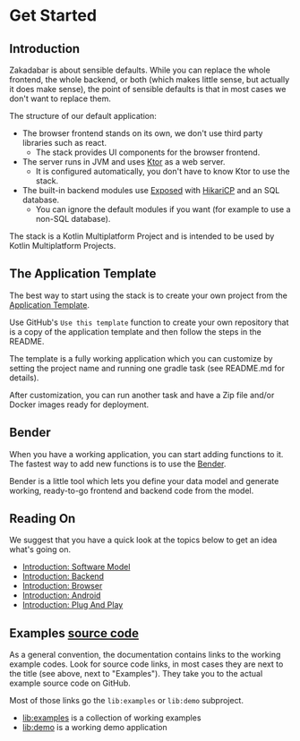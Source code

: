 # Get Started

## Introduction

Zakadabar is about sensible defaults. While you can replace the whole frontend, the whole backend,
or both (which makes little sense, but actually it does make sense), the point of sensible defaults 
is that in most cases we don't want to replace them.

The structure of our default application:

* The browser frontend stands on its own, we don't use third party libraries such as react.
    * The stack provides UI components for the browser frontend.
* The server runs in JVM and uses [Ktor](https://ktor.io) as a web server.
    * It is configured automatically, you don't have to know Ktor to use the stack.
* The built-in backend modules use [Exposed](https://github.com/JetBrains/Exposed)
  with [HikariCP](https://github.com/brettwooldridge/HikariCP) and an SQL database.
    * You can ignore the default modules if you want (for example to use a non-SQL database).

The stack is a Kotlin Multiplatform Project and is intended to be used by Kotlin Multiplatform Projects.

## The Application Template

The best way to start using the stack is to create your own project from
the [Application Template](https://github.com/spxbhuhb/zakadabar-application-template).

Use GitHub's `Use this template` function to create your own repository that is a copy
of the application template and then follow the steps in the README.

The template is a fully working application which you can customize by setting the project name and running one gradle
task (see README.md for details).

After customization, you can run another task and have a Zip file and/or Docker images ready for deployment.

## Bender

When you have a working application, you can start adding functions to it. The fastest way
to add new functions is to use the [Bender](./guides/tools/Bender.md).

Bender is a little tool which lets you define your data model and generate working, ready-to-go
frontend and backend code from the model.

## Reading On

We suggest that you have a quick look at the topics below to get an idea what's going on.

- [Introduction: Software Model](./guides/Introduction.md)
- [Introduction: Backend](./guides/backend/Introduction.md)  
- [Introduction: Browser](./guides/browser/Introduction.md)
- [Introduction: Android](./guides/android/Introduction.md)
- [Introduction: Plug And Play](./guides/plug-and-play/Introduction.md)

## Examples [source code](https://github.com/spxbhuhb/zakadabar-stack/tree/master/lib/examples/src)

As a general convention, the documentation contains links to the working example codes.
Look for source code links, in most cases they are next to the title (see above, next to "Examples"). 
They take you to the actual example source code on GitHub.

Most of those links go the `lib:examples` or `lib:demo` subproject.

- [lib:examples](https://github.com/spxbhuhb/zakadabar-stack/tree/master/lib/examples) is a collection of working examples
- [lib:demo](https://github.com/spxbhuhb/zakadabar-stack/tree/master/lib/demo) is a working demo application